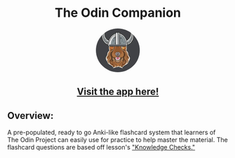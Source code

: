 <h1 align="center">The Odin Companion</h1>

<p align="center">
    <img src="./public/magni.png" alt="Magni Image" style="border-radius: 50%; width: 100px; height: 100px;">
</p>

<h2 align="center">
    <a href="the-odin-companion.vercel.app">Visit the app here!</a>
</h2>

## Overview:

A pre-populated, ready to go Anki-like flashcard system that learners of The Odin Project can easily use for practice to help master the material. The flashcard questions are based off lesson's ["Knowledge Checks."](https://www.theodinproject.com/lessons/node-path-javascript-objects-and-object-constructors#knowledge-check)
